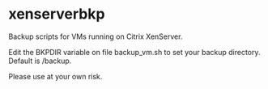 xenserverbkp
============

Backup scripts for VMs running on Citrix XenServer.

Edit the BKPDIR variable on file backup_vm.sh to set your backup directory. Default is /backup.

Please use at your own risk.
